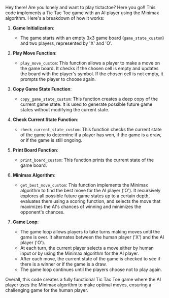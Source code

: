Hey there! Are you lonely and want to play tictactoe? Here you go!!
This code implements a Tic Tac Toe game with an AI player using the Minimax algorithm. Here's a breakdown of how it works:

1. **Game Initialization**:
   - The game starts with an empty 3x3 game board (`game_state_custom`) and two players, represented by 'X' and 'O'.

2. **Play Move Function**:
   - `play_move_custom`: This function allows a player to make a move on the game board. It checks if the chosen cell is empty and updates the board with the player's symbol. If the chosen cell is not empty, it prompts the player to choose again.

3. **Copy Game State Function**:
   - `copy_game_state_custom`: This function creates a deep copy of the current game state. It is used to generate possible future game states without modifying the current state.

4. **Check Current State Function**:
   - `check_current_state_custom`: This function checks the current state of the game to determine if a player has won, if the game is a draw, or if the game is still ongoing.

5. **Print Board Function**:
   - `print_board_custom`: This function prints the current state of the game board.

6. **Minimax Algorithm**:
   - `get_best_move_custom`: This function implements the Minimax algorithm to find the best move for the AI player ('O'). It recursively explores all possible future game states up to a certain depth, evaluates them using a scoring function, and selects the move that maximizes the AI's chances of winning and minimizes the opponent's chances.
   
7. **Game Loop**:
   - The game loop allows players to take turns making moves until the game is over. It alternates between the human player ('X') and the AI player ('O').
   - At each turn, the current player selects a move either by human input or by using the Minimax algorithm for the AI player.
   - After each move, the current state of the game is checked to see if there is a winner or if the game is a draw.
   - The game loop continues until the players choose not to play again.

Overall, this code creates a fully functional Tic Tac Toe game where the AI player uses the Minimax algorithm to make optimal moves, ensuring a challenging game for the human player.
